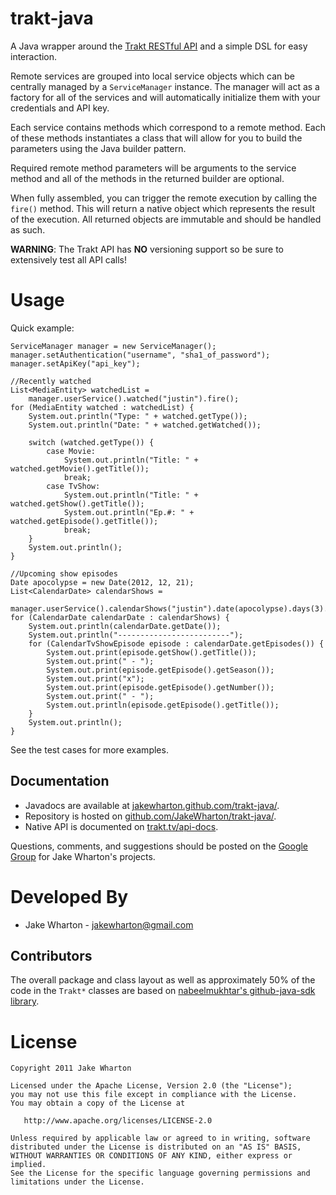 trakt-java
============

A Java wrapper around the [Trakt RESTful API][1] and a simple DSL for easy
interaction.

Remote services are grouped into local service objects which can be centrally
managed by a `ServiceManager` instance. The manager will act as a factory for
all of the services and will automatically initialize them with your
credentials and API key.

Each service contains methods which correspond to a remote method. Each of
these methods instantiates a class that will allow for you to build the
parameters using the Java builder pattern.

Required remote method parameters will be arguments to the service method and
all of the methods in the returned builder are optional.

When fully assembled, you can trigger the remote execution by calling the
`fire()` method. This will return a native object which represents the result
of the execution. All returned objects are immutable and should be handled
as such.


**WARNING**: The Trakt API has **NO** versioning support so be sure to
extensively test all API calls!



Usage
=====

Quick example:

    ServiceManager manager = new ServiceManager();
    manager.setAuthentication("username", "sha1_of_password");
    manager.setApiKey("api_key");
    
    //Recently watched
    List<MediaEntity> watchedList =
    	manager.userService().watched("justin").fire();
    for (MediaEntity watched : watchedList) {
    	System.out.println("Type: " + watched.getType());
    	System.out.println("Date: " + watched.getWatched());
    	
    	switch (watched.getType()) {
    		case Movie:
    			System.out.println("Title: " + watched.getMovie().getTitle());
    			break;
    		case TvShow:
    			System.out.println("Title: " + watched.getShow().getTitle());
    			System.out.println("Ep.#: " + watched.getEpisode().getTitle());
    			break;
    	}
    	System.out.println();
    }
    
    //Upcoming show episodes
    Date apocolypse = new Date(2012, 12, 21);
    List<CalendarDate> calendarShows =
    	manager.userService().calendarShows("justin").date(apocolypse).days(3).fire();
    for (CalendarDate calendarDate : calendarShows) {
    	System.out.println(calendarDate.getDate());
    	System.out.println("-------------------------");
    	for (CalendarTvShowEpisode episode : calendarDate.getEpisodes()) {
    		System.out.print(episode.getShow().getTitle());
    		System.out.print(" - ");
    		System.out.print(episode.getEpisode().getSeason());
    		System.out.print("x");
    		System.out.print(episode.getEpisode().getNumber());
    		System.out.print(" - ");
    		System.out.println(episode.getEpisode().getTitle());
    	}
    	System.out.println();
    }

See the test cases for more examples.


Documentation
-------------

 * Javadocs are available at [jakewharton.github.com/trakt-java/][2].
 * Repository is hosted on [github.com/JakeWharton/trakt-java/][3].
 * Native API is documented on [trakt.tv/api-docs][1].

Questions, comments, and suggestions should be posted on the [Google Group][5]
for Jake Wharton's projects.



Developed By
============

* Jake Wharton - <jakewharton@gmail.com>


Contributors
------------

The overall package and class layout as well as approximately 50% of the code
in the `Trakt*` classes are based on [nabeelmukhtar's github-java-sdk
library][4].



License
=======

    Copyright 2011 Jake Wharton

    Licensed under the Apache License, Version 2.0 (the "License");
    you may not use this file except in compliance with the License.
    You may obtain a copy of the License at

       http://www.apache.org/licenses/LICENSE-2.0

    Unless required by applicable law or agreed to in writing, software
    distributed under the License is distributed on an "AS IS" BASIS,
    WITHOUT WARRANTIES OR CONDITIONS OF ANY KIND, either express or implied.
    See the License for the specific language governing permissions and
    limitations under the License.




 [1]: http://trakt.tv/api-docs
 [2]: http://jakewharton.github.com/trakt-java/
 [3]: https://github.com/JakeWharton/trakt-java/
 [4]: https://github.com/nabeelmukhtar/github-java-sdk
 [5]: https://groups.google.com/forum/#!forum/jakewharton-projects
